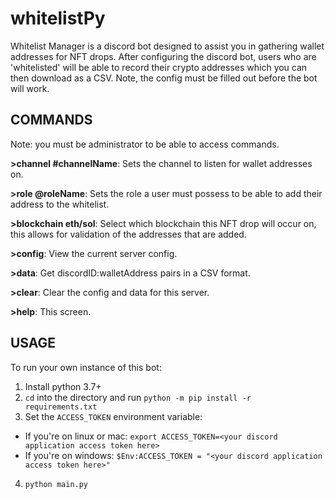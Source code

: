 # whitelistPy

Whitelist Manager is a discord bot designed to assist you in gathering wallet addresses for NFT drops.
After configuring the discord bot, users who are 'whitelisted' will be able to record their crypto addresses which you can then download as a CSV.
Note, the config must be filled out before the bot will work.

## COMMANDS
Note: you must be administrator to be able to access commands.

**>channel #channelName**: Sets the channel to listen for wallet addresses on.

**>role @roleName**: Sets the role a user must possess to be able to add their address to the whitelist.

**>blockchain eth/sol**: Select which blockchain this NFT drop will occur on, this allows for validation of the addresses that are added.

**>config**: View the current server config.

**>data**: Get discordID:walletAddress pairs in a CSV format.

**>clear**: Clear the config and data for this server.

**>help**: This screen.

## USAGE

To run your own instance of this bot:
1. Install python 3.7+
2. `cd` into the directory and run `python -m pip install -r requirements.txt`
3. Set the `ACCESS_TOKEN` environment variable:
 - If you're on linux or mac: `export ACCESS_TOKEN=<your discord application access token here>`
 - If you're on windows: `$Env:ACCESS_TOKEN = "<your discord application access token here>"`
4. `python main.py`
